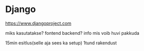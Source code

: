 # Django
https://www.djangoproject.com

miks kasutatakse?
fontend backend?
info mis voib huvi pakkuda


15min esitlus(selle aja sees ka setup)
1tund rakendust
